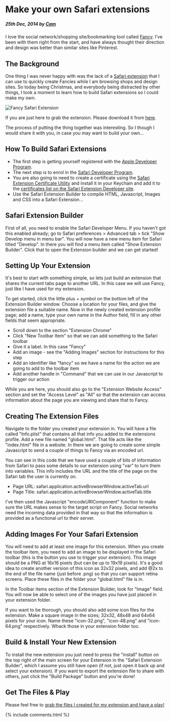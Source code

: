 # Make your own Safari extensions

##### 25th Dec, 2014 by [Cam][1]

I love the social network/shopping site/bookmarking tool called [Fancy][2]. I've been with them right from the start, and have always thought their direction and design was better than similar sites like Pinterest.

## The Background

One thing I was never happy with was the lack of a [Safari extension][3] that I can use to quickly create Fancies while I am browsing shops and design sites. So today being Christmas, and everybody being distracted by other things, I took a moment to learn how to build Safari extensions so I could make my own.

![][4]

If you are just here to grab the extension. Please download it from [here][5].

The process of putting the thing together was interesting. So I though I would share it with you, in case you may want to build your own...

## How To Build Safari Extensions

*   The first step is getting yourself registered with the [Apple Developer Program](https://developer.apple.com).
*   The next step is to enrol in the [Safari Developer Program](https://developer.apple.com/programs/safari/).
*   You are also going to need to create a certificate using the [Safari Extension Certificate Utility](https://developer.apple.com/certificates/safari/) and install it in your Keychain and add it to the [certificates list on the Safari Extension Developer site](https://developer.apple.com/account/safari/certificate/certificateList.action).
*   Use the Safari Extension Builder to compile HTML, Javascript, Images and CSS into a Safari Extension...

## Safari Extension Builder

First of all, you need to enable the Safari Developer Menu. If you haven't got this enabled already; go to Safari preferences > Advanced tab > tick "Show Develop menu in menu bar". You will now have a new menu item for Safari titled "Develop". In there you will find a menu item called "Show Extension Builder". Click that to open the Extension builder and we can get started!

## Setting Up Your Extension

It's best to start with something simple, so lets just build an extension that shares the current tabs page to another URL. In this case we will use Fancy, just like I have used for my extension.

To get started, click the little plus + symbol on the bottom left of the Extension Builder window. Choose a location for your files, and give the extension file a suitable name. Now in the newly created extension profile page; add a name, type your own name in the Author field, fill in any other fields that seem appropriate.
* Scroll down to the section "Extension Chrome"
* Click "New Toolbar Item" so that we can add something to the Safari toolbar
* Give it a label. In this case "Fancy"
* Add an image - see the "Adding Images" section for instructions for this step
* Add an identifier like "fancy" so we have a name for the action we are going to add to the toolbar item
* Add another handle in "Command" that we can use in our Javascript to trigger our action

While you are here, you should also go to the "Extension Website Access" section and set the "Access Level" as "All" so that the extension can access information about the page you are viewing and share that to Fancy.

## Creating The Extension Files

Navigate to the folder you created your extension in. You will have a file called "Info.plist" that contains all that info you added to the extensions profile. Add a new file named "global.html". That file acts like the "index.html" file in a website. In there we are going to create some simple Javascript to send a couple of things to Fancy via an encoded url.

<script src="https://gist.github.com/Cam/f66fb1f60345acb3639a.js"></script>

You can see in this code that we have used a couple of bits of information from Safari to pass some details to our extension using "var" to turn them into variables. This info includes the URL and the title of the page on the Safari tab the user is currently on.

* Page URL: safari.application.activeBrowserWindow.activeTab.url
* Page Title: safari.application.activeBrowserWindow.activeTab.title

I've then used the Javascript "encodeURIComponent" function to make sure the URL makes sense to the target script on Fancy. Social networks need the incoming data provided in that way so that the information is provided as a functional url to their server.

## Adding Images For Your Safari Extension

You will need to add at least one image for this extension. When you create the toolbar item, you need to add an image to be displayed in the Safari toolbar (this is the button you use to trigger your extension). This image should be a PNG at 16x16 pixels (but can be up to 19x19 pixels). It's a good idea to create another version of this icon as 32x32 pixels, and add @2x to the end of the file name (just before .png) so that you can support retina screens. Place these files in the folder your "global.html" file is in.

In the Toolbar items section of the Extension Builder, look for "Image" field. You will now be able to select one of the images you have just placed in your extension folder.

If you want to be thorough, you should also add some icon files for the extension. Make a square image in the sizes; 32x32, 48x48 and 64x64 pixels for your icon. Name these "icon-32.png", "icon-48.png" and "icon-64.png" respectively. Whack those in your extension folder too.

## Build & Install Your New Extension

To install the new extension you just need to press the "install" button on the top right of the main screen for your Extension in the "Safari Extension Builder", which I assume you still have open (if not, just open it back up and select your extension). If you want to export the extension file to share with others, just click the "Build Package" button and you're done!

## Get The Files & Play

Please feel free to [grab the files I created for my extension and have a play!][2]

[1]: https://plus.google.com/+CamGould?rel=author
[2]: https://fancy.com
[3]: https://github.com/Cam/fancy-it
[4]: https://github.com/Cam/fancy-it/raw/master/demo-image.png "Fancy Safari Extension"
[5]: https://raw.githubusercontent.com/Cam/fancy-it/master/fancy.safariextz

{% include comments.html %}
